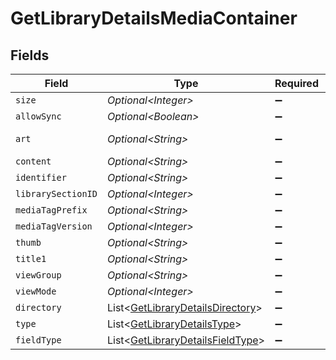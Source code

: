 # GetLibraryDetailsMediaContainer


## Fields

| Field                                                                                      | Type                                                                                       | Required                                                                                   | Description                                                                                | Example                                                                                    |
| ------------------------------------------------------------------------------------------ | ------------------------------------------------------------------------------------------ | ------------------------------------------------------------------------------------------ | ------------------------------------------------------------------------------------------ | ------------------------------------------------------------------------------------------ |
| `size`                                                                                     | *Optional\<Integer>*                                                                       | :heavy_minus_sign:                                                                         | N/A                                                                                        | 29                                                                                         |
| `allowSync`                                                                                | *Optional\<Boolean>*                                                                       | :heavy_minus_sign:                                                                         | N/A                                                                                        | false                                                                                      |
| `art`                                                                                      | *Optional\<String>*                                                                        | :heavy_minus_sign:                                                                         | N/A                                                                                        | /:/resources/movie-fanart.jpg                                                              |
| `content`                                                                                  | *Optional\<String>*                                                                        | :heavy_minus_sign:                                                                         | N/A                                                                                        | secondary                                                                                  |
| `identifier`                                                                               | *Optional\<String>*                                                                        | :heavy_minus_sign:                                                                         | N/A                                                                                        | com.plexapp.plugins.library                                                                |
| `librarySectionID`                                                                         | *Optional\<Integer>*                                                                       | :heavy_minus_sign:                                                                         | N/A                                                                                        | 1                                                                                          |
| `mediaTagPrefix`                                                                           | *Optional\<String>*                                                                        | :heavy_minus_sign:                                                                         | N/A                                                                                        | /system/bundle/media/flags/                                                                |
| `mediaTagVersion`                                                                          | *Optional\<Integer>*                                                                       | :heavy_minus_sign:                                                                         | N/A                                                                                        | 1701731894                                                                                 |
| `thumb`                                                                                    | *Optional\<String>*                                                                        | :heavy_minus_sign:                                                                         | N/A                                                                                        | /:/resources/movie.png                                                                     |
| `title1`                                                                                   | *Optional\<String>*                                                                        | :heavy_minus_sign:                                                                         | N/A                                                                                        | Movies                                                                                     |
| `viewGroup`                                                                                | *Optional\<String>*                                                                        | :heavy_minus_sign:                                                                         | N/A                                                                                        | secondary                                                                                  |
| `viewMode`                                                                                 | *Optional\<Integer>*                                                                       | :heavy_minus_sign:                                                                         | N/A                                                                                        | 65592                                                                                      |
| `directory`                                                                                | List\<[GetLibraryDetailsDirectory](../../models/operations/GetLibraryDetailsDirectory.md)> | :heavy_minus_sign:                                                                         | N/A                                                                                        |                                                                                            |
| `type`                                                                                     | List\<[GetLibraryDetailsType](../../models/operations/GetLibraryDetailsType.md)>           | :heavy_minus_sign:                                                                         | N/A                                                                                        |                                                                                            |
| `fieldType`                                                                                | List\<[GetLibraryDetailsFieldType](../../models/operations/GetLibraryDetailsFieldType.md)> | :heavy_minus_sign:                                                                         | N/A                                                                                        |                                                                                            |
